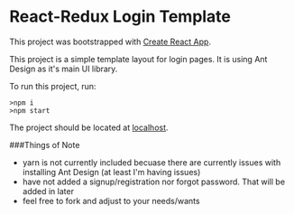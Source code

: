 # React-Redux Login Template

This project was bootstrapped with [Create React App](https://github.com/facebookincubator/create-react-app).

This project is a simple template layout for login pages. It is using Ant Design as it's main UI library.

To run this project, run:
 
    >npm i
    >npm start

The project should be located at [localhost](http://localhost:3000/).

###Things of Note

- yarn is not currently included becuase there are currently issues with installing Ant Design (at least I'm having issues)
- have not added a signup/registration nor forgot password. That will be added in later
- feel free to fork and adjust to your needs/wants